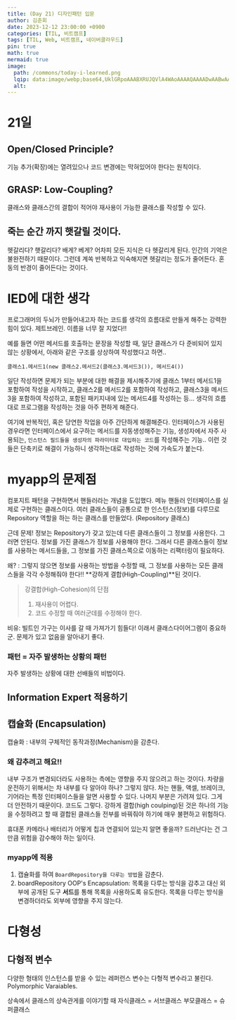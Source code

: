 ```yaml
---
title: (Day	21) 디자인패턴 입문
author: 김준회
date: 2023-12-12 23:00:00 +0900
categories: [TIL, 비트캠프]
tags: [TIL, Web, 비트캠프, 네이버클라우드]
pin: true
math: true
mermaid: true
image:
  path: /commons/today-i-learned.png
  lqip: data:image/webp;base64,UklGRpoAAABXRUJQVlA4WAoAAAAQAAAADwAABwAAQUxQSDIAAAARL0AmbZurmr57yyIiqE8oiG0bejIYEQTgqiDA9vqnsUSI6H+oAERp2HZ65qP/VIAWAFZQOCBCAAAA8AEAnQEqEAAIAAVAfCWkAALp8sF8rgRgAP7o9FDvMCkMde9PK7euH5M1m6VWoDXf2FkP3BqV0ZYbO6NA/VFIAAAA
  alt:
---
```

# 21일
## Open/Closed Principle?
기능 추가(확장)에는 열려있으나 코드 변경에는 막혀있어야 한다는 원칙이다.
## GRASP: Low-Coupling?
클래스와 클래스간의 결합이 적어야 재사용이 가능한 클래스를 작성할 수 있다.

## 죽는 순간 까지 햇갈릴 것이다.
헷갈리다? 햇갈리다? 배게? 베게? 어차피 모든 지식은 다 헷갈리게 된다. 인간의 기억은 불완전하기 때문이다. 그런데 계쏙 반복하고 익숙해지면 헷갈리는 정도가 줄어든다. 혼동의 반경이 줄어든다는 것이다.

# IED에 대한 생각
프로그래머의 두뇌가 만들어내고자 하는 코드를 생각의 흐름대로 만들게 해주는 강력한 힘이 있다. 제트브레인. 이름을 너무 잘 지었다!!

예를 들면 어떤 메서드를 호출하는 문장을 작성할 때, 일단 클래스가 다 준비되어 있지 않는 상황에서, 아래와 같은 구조를 상상하여 작성했다고 하면..

`클래스1.메서드1(new 클래스2.메서드2(클래스3.메서드3()), 메서드4())`

일단 작성하면 문제가 되는 부분에 대한 해결을 제시해주기에 클래스 1부터 메서드1을 포함하여 작성을 시작하고, 클래스2를 메서드2를 포함하여 작성하고, 클래스3을 메서드3을 포함하여 작성하고, 포함된 패키지내에 있는 메서드4를 작성하는 등... 생각의 흐름대로 프로그램을 작성하는 것을 아주 편하게 해준다.

여기에 반복적인, 혹은 당연한 작업을 아주 간단하게 해결해준다.
인터페이스가 사용된 경우라면 인터페이스에서 요구하는 메서드를 자동생성해주는 기능,
생성자에서 자주 사용되는, `인스턴스 필드들을 생성자의 파라미터로 대입하는 코드`를 작성해주는 기능.. 이런 것들은 단축키로 해결이 가능하니 생각하는대로 작성하는 것에 가속도가 붙는다.

# myapp의 문제점
컴포지트 패턴을 구현하면서 핸들러라는 개념을 도입했다. 메뉴 핸들러 인터페이스를 실제로 구현하는 클래스이다. 여러 클래스들이 공통으로 한 인스턴스(정보)를 다루므로 Repository 역할을 하는 하는 클래스를 만들었다. (Repository 클래스)

근데 문제! 정보는 Repository가 갖고 있는데 다른 클래스들이 그 정보를 사용한다.
그러면 안된다. 정보를 가진 클래스가 정보를 사용해야 한다.
그래서 다른 클래스들이 정보를 사용하는 메서드들을, 그 정보를 가진 클래스쪽으로 이동하는 리팩터링이 필요하다.

왜?
: 그렇지 않으면 정보를 사용하는 방법을 수정할 때, 그 정보를 사용하는 모든 클래스들을 각각 수정해줘야 한다!! **강하게 결합(High-Coupling)**된 것이다.

> 강결합(High-Cohesion)의 단점
> 1. 재사용이 어렵다. 
> 2. 코드 수정할 때 여러군데를 수정해야 한다.

비유: 빌트인 가구는 이사를 갈 때 가져가기 힘들다!
이래서 클래스다이어그램이 중요하군. 문제가 있고 없음을 알아내기 좋다.
### 패턴 = 자주 발생하는 상황의 패턴
자주 발생하는 상황에 대한 선배들의 비법이다. 


## Information Expert 적용하기


## 캡슐화 (Encapsulation)
캡슐화
: 내부의 구체적인 동작과정(Mechanism)을 감춘다.

### 왜 감추려고 해요!!
내부 구조가 변경되더라도 사용하는 측에는 영향을 주지 않으려고 하는 것이다.
차량을 운전하기 위해서는 차 내부를  다 알아야 하나? 그렇지 않다. 차는 핸들, 액셀, 브레이크, 기어라는 특정 인터페이스들을 알면 사용할 수 있다. 나머지 부분은 가려져 있다. 그게 더 안전하기 때문이다. 코드도 그렇다. 강하게 결합(high coulping)된 것은 하나의 기능을 수정하려고 할 때 결합된 클래스들 전부를 바꿔줘야 하기에 매우 불편하고 위험하다.

휴대폰 카메라나 배터리가 어떻게 칩과 연결되어 있는지 알면 좋을까?
드러난다는 건 그만큼 위험을 감수해야 하는 일이다.

### myapp에 적용
1. 캡슐화를 하여 `BoardRepository을 다루는 방법`을 감춘다.
2. boardRepository 
OOP's Encapsulation:
목록을 다루는 방식을 감추고 대신 외부에 공개된 도구 **서드**를 통해 목록을 사용하도록 유도한다. 목록을 다루는 방식을 변경하더라도 외부에 영향을 주지 않는다.


# 다형성
## 다형적 변수 
다양한 형태의 인스턴스를 받을 수 있는 레퍼런스 변수는 다형적 변수라고 불린다.
Polymorphic Varaiables.

상속에서 클래스의 상속관게를 이야기할 때
자식클래스 = 서브클래스
부모클래스 = 슈퍼클래스

